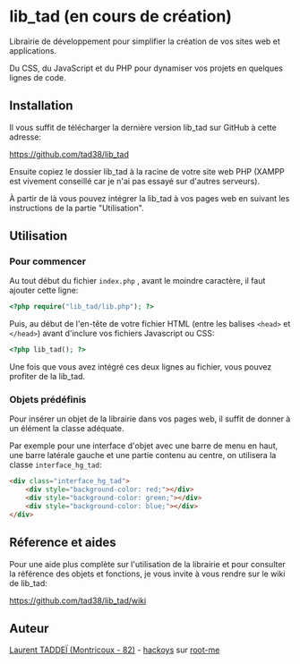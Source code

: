 # lib_tad (en cours de création)

Librairie de développement pour simplifier la création de vos sites web et applications.

Du CSS, du JavaScript et du PHP pour dynamiser vos projets en quelques lignes de code.

## Installation

Il vous suffit de télécharger la dernière version lib_tad sur GitHub à cette adresse:

https://github.com/tad38/lib_tad

Ensuite copiez le dossier lib_tad à la racine de votre site web PHP (XAMPP est vivement conseillé car je n'ai pas essayé sur d'autres serveurs).

À partir de là vous pouvez intégrer la lib_tad à vos pages web en suivant les instructions de la partie "Utilisation".

## Utilisation

### Pour commencer

Au tout début du fichier `index.php` , avant le moindre caractère, il faut ajouter cette ligne:

```php 
<?php require("lib_tad/lib.php"); ?>
```

Puis, au début de l'en-tête de votre fichier HTML (entre les balises `<head>` et `</head>`) avant d'inclure vos fichiers Javascript ou CSS:

```php 
<?php lib_tad(); ?>
```

Une fois que vous avez intégré ces deux lignes au fichier, vous pouvez profiter de la lib_tad.

### Objets prédéfinis

Pour insérer un objet de la librairie dans vos pages web, il suffit de donner à un élément la classe adéquate.

Par exemple pour une interface d'objet avec une barre de menu en haut, une barre latérale gauche et une partie contenu au centre, on utilisera la classe `interface_hg_tad`:

```html
<div class="interface_hg_tad">
    <div style="background-color: red;"></div>
    <div style="background-color: green;"></div>
    <div style="background-color: blue;"></div>
</div>
```

## Réference et aides

Pour une aide plus complète sur l'utilisation de la librairie et pour consulter la référence des objets et fonctions, je vous invite à vous rendre sur le wiki de lib_tad:

https://github.com/tad38/lib_tad/wiki

## Auteur

[Laurent TADDEÏ (Montricoux - 82)](mailto://laurent.taddei.38@gmail.com)  -  [hackoys](mailto://hackoys@gmail.com) sur [root-me](https://www.root-me.org/hackoys)

